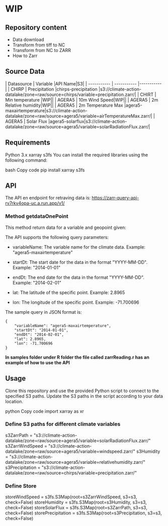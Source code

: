 
# WIP

## Repository content

- Data download
- Transform from tiff to NC
- Transform from NC to ZARR
- How to Zarr

## Source Data

| Datasource | Variable |API Name|S3|
| ----------- | ----------- |----------- |
| CHIRP | Precipitation |chirps-precipitation |s3://climate-action-datalake/zone=raw/source=chirps/variable=precipitation.zarr/|
| CHIRT | Min temperature |WIP||
| AGERA5 | 10m Wind Speed|WIP||
| AGERA5 | 2m Relative humidity|WIP||
| AGERA5 | 2m Temperature Max |agera5-maxairtemperature|s3://climate-action-datalake/zone=raw/source=agera5/variable=airTemperatureMax.zarr/|
| AGERA5 | Solar Flux |agera5-solarflux|s3://climate-action-datalake/zone=raw/source=agera5/variable=solarRadiationFlux.zarr/|

## Requirements
Python 3.x
xarray
s3fs
You can install the required libraries using the following command:

bash
Copy code
pip install xarray s3fs
## API
The API en endpoint for retraving data is: 
https://zarr-query-api-rv7rkv4opa-uc.a.run.app/v1/
### Method getdataOnePoint

This method return data for a variable and geopoint given:

The API supports the following query parameters:

- variableName: The variable name for the climate data. Example: "agera5-maxairtemperature"

- startDt: The start date for the data in the format "YYYY-MM-DD". Example: "2014-01-01"

- endDt: The end date for the data in the format "YYYY-MM-DD". Example: "2014-02-01"

- lat: The latitude of the specific point. Example: 2.8965

- lon: The longitude of the specific point. Example: -71.700696

The sample query in JSON format is:

```
{
    "variableName": "agera5-maxairtemperature",
    "startDt": "2014-01-01",
    "endDt": "2014-02-01",
    "lat": 2.8965,
    "lon": -71.700696
}
```

**In samples folder under R folder the file called zarrReading.r has an example of how to use the API**

## Usage
Clone this repository and use the provided Python script to connect to the specified S3 paths. Update the S3 paths in the script according to your data location.


python
Copy code
import xarray as xr

### Define S3 paths for different climate variables
s3ZarrPath = "s3://climate-action-datalake/zone=raw/source=agera5/variable=solarRadiationFlux.zarr/"
s3ZarrWindSpeed = "s3://climate-action-datalake/zone=raw/source=agera5/variable=windspeed.zarr/"
s3Humidity = "s3://climate-action-datalake/zone=raw/source=agera5/variable=relativehumidity.zarr/"
s3Precipitation = "s3://climate-action-datalake/zone=raw/source=chirps/variable=precipitation.zarr/"

### Define Store
storeWindSpeed = s3fs.S3Map(root=s3ZarrWindSpeed, s3=s3, check=False)
storeHumidity = s3fs.S3Map(root=s3Humidity, s3=s3, check=False)
storeSolarFlux = s3fs.S3Map(root=s3ZarrPath, s3=s3, check=False)
storePrecipitation = s3fs.S3Map(root=s3Precipitation, s3=s3, check=False)

